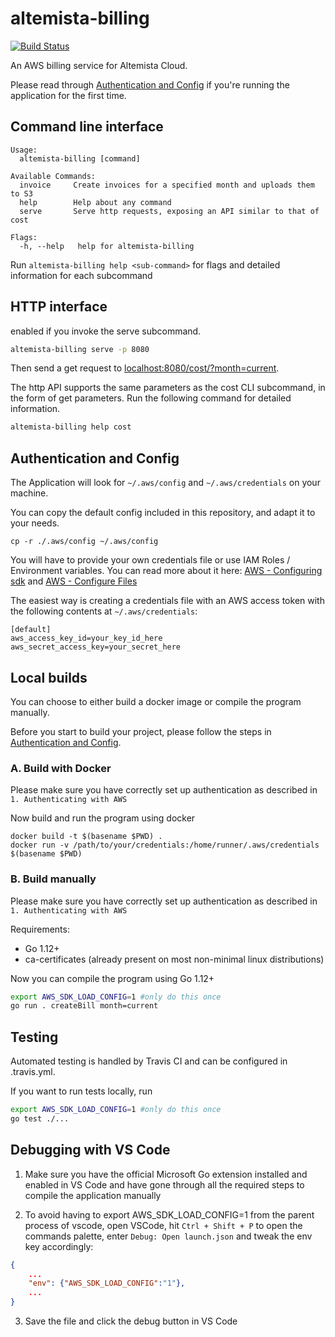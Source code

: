 # altemista-billing

[![Build Status](https://travis-ci.org/Altemista/altemista-billing.svg?branch=master)](https://travis-ci.org/Altemista/altemista-billing)

An AWS billing service for Altemista Cloud.

Please read through [Authentication and Config](#authconfig) if you're running the application for the first time.

<!-- Please read through [CONTRIBUTING.md](/CONTRIBUTING.md) before making any contributions. -->

## Command line interface <a name="cli"></a>
```
Usage:
  altemista-billing [command]

Available Commands:
  invoice     Create invoices for a specified month and uploads them to S3
  help        Help about any command
  serve       Serve http requests, exposing an API similar to that of cost

Flags:
  -h, --help   help for altemista-billing
```
Run `altemista-billing help <sub-command>` for flags and detailed information for each subcommand


## HTTP interface <a name="httpinterface"></a>
enabled if you invoke the serve subcommand.
```sh
altemista-billing serve -p 8080
```
Then send a get request to [localhost:8080/cost/?month=current](localhost:8080/invoice/?month=YYYY-MM).

The http API supports the same parameters as the cost CLI subcommand, in the form of get parameters. Run the following command for detailed information.

```sh
altemista-billing help cost
```

## Authentication and Config <a name="authconfig"></a>

The Application will look for `~/.aws/config` and `~/.aws/credentials` on your machine.

You can copy the default config included in this repository, and adapt it to your needs.
```shell
cp -r ./.aws/config ~/.aws/config
```


You will have to provide your own credentials file or use IAM Roles / Environment variables. You can read more about it here:
[AWS - Configuring sdk](https://docs.aws.amazon.com/de_de/sdk-for-go/v1/developer-guide/configuring-sdk.html)
and [AWS - Configure Files](https://docs.aws.amazon.com/cli/latest/userguide/cli-configure-files.html)

The easiest way is creating a credentials file with an AWS access token with the following contents at `~/.aws/credentials`:
```
[default]
aws_access_key_id=your_key_id_here
aws_secret_access_key=your_secret_here
```


## Local builds <a name="builds"></a>
You can choose to either build a docker image or compile the program manually.

Before you start to build your project, please follow the steps in [Authentication and Config](#authconfig).


### A. Build with Docker <a name="buildsdocker"></a>

Please make sure you have correctly set up authentication as described in `1. Authenticating with AWS`

Now build and run the program using docker
```shell
docker build -t $(basename $PWD) .
docker run -v /path/to/your/credentials:/home/runner/.aws/credentials $(basename $PWD)
```

### B. Build manually <a name="buildsmanual"></a>

Please make sure you have correctly set up authentication as described in `1. Authenticating with AWS`

Requirements:
- Go 1.12+
- ca-certificates (already present on most non-minimal linux distributions)

Now you can compile the program using Go 1.12+
```zsh
export AWS_SDK_LOAD_CONFIG=1 #only do this once
go run . createBill month=current
```

## Testing <a name="testing"></a>

Automated testing is handled by Travis CI and can be configured in .travis.yml.

If you want to run tests locally, run

```zsh
export AWS_SDK_LOAD_CONFIG=1 #only do this once
go test ./...
```

## Debugging with VS Code <a name="debugging"></a>

1. Make sure you have the official Microsoft Go extension installed and enabled in VS Code and have gone through all the required steps to compile the application manually

2. To avoid having to export AWS_SDK_LOAD_CONFIG=1 from the parent process of vscode, open VSCode, hit `Ctrl + Shift + P` to open the commands palette, enter `Debug: Open launch.json` and tweak the env key accordingly:
```json
{
    ...
    "env": {"AWS_SDK_LOAD_CONFIG":"1"},
    ...
}
```

3. Save the file and click the debug button in VS Code

